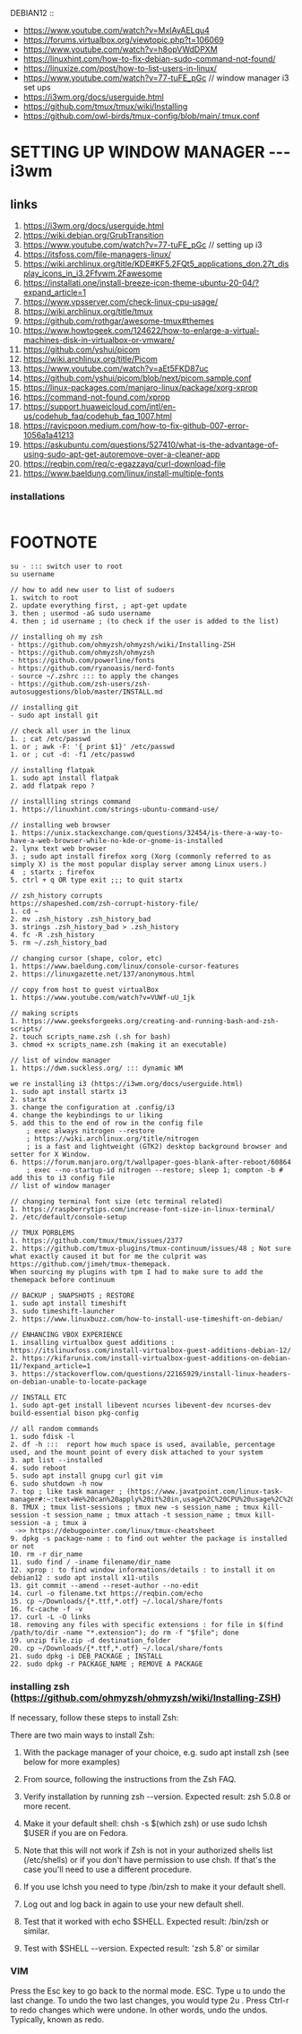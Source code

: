 DEBIAN12 ::

- https://www.youtube.com/watch?v=MxIAyAELqu4
- https://forums.virtualbox.org/viewtopic.php?t=106069
- https://www.youtube.com/watch?v=h8opVWdDPXM
- https://linuxhint.com/how-to-fix-debian-sudo-command-not-found/
- https://linuxize.com/post/how-to-list-users-in-linux/
- https://www.youtube.com/watch?v=77-tuFE_pGc // window manager i3 set ups
- https://i3wm.org/docs/userguide.html
- https://github.com/tmux/tmux/wiki/Installing
- https://github.com/owl-birds/tmux-config/blob/main/.tmux.conf

# SETTING UP WINDOW MANAGER --- i3wm

## links

1. https://i3wm.org/docs/userguide.html
2. https://wiki.debian.org/GrubTransition
3. https://www.youtube.com/watch?v=77-tuFE_pGc // setting up i3
4. https://itsfoss.com/file-managers-linux/
5. https://wiki.archlinux.org/title/KDE#KF5.2FQt5_applications_don.27t_display_icons_in_i3.2Ffvwm.2Fawesome
6. https://installati.one/install-breeze-icon-theme-ubuntu-20-04/?expand_article=1
7. https://www.vpsserver.com/check-linux-cpu-usage/
8. https://wiki.archlinux.org/title/tmux
9. https://github.com/rothgar/awesome-tmux#themes
10. https://www.howtogeek.com/124622/how-to-enlarge-a-virtual-machines-disk-in-virtualbox-or-vmware/
11. https://github.com/yshui/picom
12. https://wiki.archlinux.org/title/Picom
13. https://www.youtube.com/watch?v=aEt5FKD87uc
14. https://github.com/yshui/picom/blob/next/picom.sample.conf
15. https://linux-packages.com/manjaro-linux/package/xorg-xprop
16. https://command-not-found.com/xprop
17. https://support.huaweicloud.com/intl/en-us/codehub_faq/codehub_faq_1007.html
18. https://ravicpoon.medium.com/how-to-fix-github-007-error-1056a1a41213
19. https://askubuntu.com/questions/527410/what-is-the-advantage-of-using-sudo-apt-get-autoremove-over-a-cleaner-app
20. https://reqbin.com/req/c-egazzayq/curl-download-file
21. https://www.baeldung.com/linux/install-multiple-fonts

### installations

```

```

# FOOTNOTE

```
su - ::: switch user to root
su username

// how to add new user to list of sudoers
1. switch to root
2. update everything first, ; apt-get update
3. then ; usermod -aG sudo username
4. then ; id username ; (to check if the user is added to the list)

// installing oh my zsh
- https://github.com/ohmyzsh/ohmyzsh/wiki/Installing-ZSH
- https://github.com/ohmyzsh/ohmyzsh
- https://github.com/powerline/fonts
- https://github.com/ryanoasis/nerd-fonts
- source ~/.zshrc ::: to apply the changes
- https://github.com/zsh-users/zsh-autosuggestions/blob/master/INSTALL.md

// installing git
- sudo apt install git

// check all user in the linux
1. ; cat /etc/passwd
1. or ; awk -F: '{ print $1}' /etc/passwd
1. or ; cut -d: -f1 /etc/passwd

// installing flatpak
1. sudo apt install flatpak
2. add flatpak repo ?

// installling strings command
1. https://linuxhint.com/strings-ubuntu-command-use/

// installing web browser
1. https://unix.stackexchange.com/questions/32454/is-there-a-way-to-have-a-web-browser-while-no-kde-or-gnome-is-installed
2. lynx text web browser
3. ; sudo apt install firefox xorg (Xorg (commonly referred to as simply X) is the most popular display server among Linux users.)
4  ; startx ; firefox
5. ctrl + q OR type exit ;;; to quit startx

// zsh_history corrupts
https://shapeshed.com/zsh-corrupt-history-file/
1. cd ~
2. mv .zsh_history .zsh_history_bad
3. strings .zsh_history_bad > .zsh_history
4. fc -R .zsh_history
5. rm ~/.zsh_history_bad

// changing cursor (shape, color, etc)
1. https://www.baeldung.com/linux/console-cursor-features
2. https://linuxgazette.net/137/anonymous.html

// copy from host to guest virtualBox
1. https://www.youtube.com/watch?v=VUWf-uU_1jk

// making scripts
1. https://www.geeksforgeeks.org/creating-and-running-bash-and-zsh-scripts/
2. touch scripts_name.zsh (.sh for bash)
3. chmod +x scripts_name.zsh (making it an executable)

// list of window manager
1. https://dwm.suckless.org/ ::: dynamic WM

we re installing i3 (https://i3wm.org/docs/userguide.html)
1. sudo apt install startx i3
2. startx
3. change the configuration at .config/i3
4. change the keybindings to ur liking
5. add this to the end of row in the config file
    ; exec always nitrogen --restore
    ; https://wiki.archlinux.org/title/nitrogen
    ; is a fast and lightweight (GTK2) desktop background browser and setter for X Window.
6. https://forum.manjaro.org/t/wallpaper-goes-blank-after-reboot/60864
    ; exec --no-startup-id nitrogen --restore; sleep 1; compton -b # add this to i3 config file
// list of window manager

// changing terminal font size (etc terminal related)
1. https://raspberrytips.com/increase-font-size-in-linux-terminal/
2. /etc/default/console-setup

// TMUX PORBLEMS
1. https://github.com/tmux/tmux/issues/2377
2. https://github.com/tmux-plugins/tmux-continuum/issues/48 ; Not sure what exactly caused it but for me the culprit was https://github.com/jimeh/tmux-themepack.
When sourcing my plugins with tpm I had to make sure to add the themepack before continuum

// BACKUP ; SNAPSHOTS ; RESTORE
1. sudo apt install timeshift
3. sudo timeshift-launcher
2. https://www.linuxbuzz.com/how-to-install-use-timeshift-on-debian/

// ENHANCING VBOX EXPERIENCE
1. insalling virtualbox guest additions : https://itslinuxfoss.com/install-virtualbox-guest-additions-debian-12/
2. https://kifarunix.com/install-virtualbox-guest-additions-on-debian-11/?expand_article=1
3. https://stackoverflow.com/questions/22165929/install-linux-headers-on-debian-unable-to-locate-package

// INSTALL ETC
1. sudo apt-get install libevent ncurses libevent-dev ncurses-dev build-essential bison pkg-config

// all random commands
1. sudo fdisk -l
2. df -h :::  report how much space is used, available, percentage used, and the mount point of every disk attached to your system
3. apt list --installed
4. sudo reboot
5. sudo apt install gnupg curl git vim
6. sudo shutdown -h now
7. top ; like task manager ; (https://www.javatpoint.com/linux-task-manager#:~:text=We%20can%20apply%20it%20in,usage%2C%20CPU%20usage%2C%20etc.)
8. TMUX ; tmux list-sessions ; tmux new -s session_name ; tmux kill-session -t session_name ; tmux attach -t session_name ; tmux kill-session -a ; tmux a
 ->> https://debugpointer.com/linux/tmux-cheatsheet
9. dpkg -s package-name : to find out wehter the package is installed or not
10. rm -r dir_name
11. sudo find / -iname filename/dir_name
12. xprop : to find window informations/details : to install it on debian12 : sudo apt install x11-utils
13. git commit --amend --reset-author --no-edit
14. curl -o filename.txt https://reqbin.com/echo
15. cp ~/Downloads/{*.ttf,*.otf} ~/.local/share/fonts
16. fc-cache -f -v
17. curl -L -O links
18. removing any files with specific extensions : for file in $(find /path/to/dir -name "*.extension"); do rm -f "$file"; done
19. unzip file.zip -d destination_folder
20. cp ~/Downloads/{*.ttf,*.otf} ~/.local/share/fonts
21. sudo dpkg -i DEB_PACKAGE ; INSTALL
22. sudo dpkg -r PACKAGE_NAME ; REMOVE A PACKAGE
```

### installing zsh (https://github.com/ohmyzsh/ohmyzsh/wiki/Installing-ZSH)

If necessary, follow these steps to install Zsh:

There are two main ways to install Zsh:

1. With the package manager of your choice, e.g. sudo apt install zsh (see below for more examples)
2. From source, following the instructions from the Zsh FAQ.
3. Verify installation by running zsh --version. Expected result: zsh 5.0.8 or more recent.

4. Make it your default shell: chsh -s $(which zsh) or use sudo lchsh $USER if you are on Fedora.

5. Note that this will not work if Zsh is not in your authorized shells list (/etc/shells) or if you don't have permission to use chsh. If that's the case you'll need to use a different procedure.
6. If you use lchsh you need to type /bin/zsh to make it your default shell.
7. Log out and log back in again to use your new default shell.

8. Test that it worked with echo $SHELL. Expected result: /bin/zsh or similar.

9. Test with $SHELL --version. Expected result: 'zsh 5.8' or similar

### VIM

Press the Esc key to go back to the normal mode. ESC.
Type u to undo the last change.
To undo the two last changes, you would type 2u .
Press Ctrl-r to redo changes which were undone. In other words, undo the undos. Typically, known as redo.
